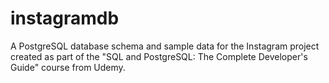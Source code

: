 # instagramdb
A PostgreSQL database schema and sample data for the Instagram project created as part of the "SQL and PostgreSQL: The Complete Developer's Guide" course from Udemy.
